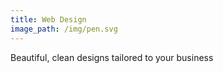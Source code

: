 ```yaml
---
title: Web Design
image_path: /img/pen.svg
---
```



Beautiful, clean designs tailored to your business